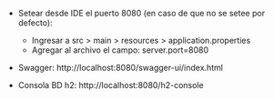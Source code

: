 - Setear desde IDE el puerto 8080 (en caso de que no se setee por defecto):
  * Ingresar a src > main > resources > application.properties
  * Agregar al archivo el campo: server.port=8080


- Swagger: http://localhost:8080/swagger-ui/index.html
- Consola BD h2: http://localhost:8080/h2-console

